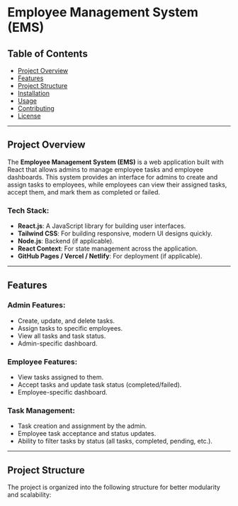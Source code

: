 # Employee Management System (EMS)

## Table of Contents
- [Project Overview](#project-overview)
- [Features](#features)
- [Project Structure](#project-structure)
- [Installation](#installation)
- [Usage](#usage)
- [Contributing](#contributing)
- [License](#license)

---

## Project Overview

The **Employee Management System (EMS)** is a web application built with React that allows admins to manage employee tasks and employee dashboards. This system provides an interface for admins to create and assign tasks to employees, while employees can view their assigned tasks, accept them, and mark them as completed or failed.

### Tech Stack:
- **React.js**: A JavaScript library for building user interfaces.
- **Tailwind CSS**: For building responsive, modern UI designs quickly.
- **Node.js**: Backend (if applicable).
- **React Context**: For state management across the application.
- **GitHub Pages / Vercel / Netlify**: For deployment (if applicable).

---

## Features

### Admin Features:
- Create, update, and delete tasks.
- Assign tasks to specific employees.
- View all tasks and task status.
- Admin-specific dashboard.

### Employee Features:
- View tasks assigned to them.
- Accept tasks and update task status (completed/failed).
- Employee-specific dashboard.

### Task Management:
- Task creation and assignment by the admin.
- Employee task acceptance and status updates.
- Ability to filter tasks by status (all tasks, completed, pending, etc.).

---

## Project Structure

The project is organized into the following structure for better modularity and scalability: